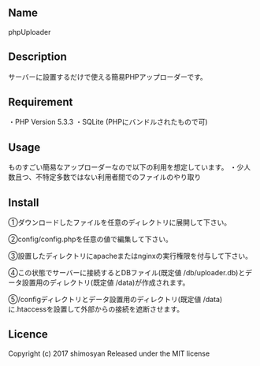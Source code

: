 ## Name
phpUploader

## Description
サーバーに設置するだけで使える簡易PHPアップローダーです。

## Requirement
・PHP Version 5.3.3
・SQLite (PHPにバンドルされたもので可)

## Usage
ものすごい簡易なアップローダーなので以下の利用を想定しています。
・少人数且つ、不特定多数ではない利用者間でのファイルのやり取り

## Install
①ダウンロードしたファイルを任意のディレクトリに展開して下さい。

②config/config.phpを任意の値で編集して下さい。

③設置したディレクトリにapacheまたはnginxの実行権限を付与して下さい。

④この状態でサーバーに接続するとDBファイル(既定値 /db/uploader.db)とデータ設置用のディレクトリ(既定値 /data)が作成されます。

⑤/configディレクトリとデータ設置用のディレクトリ(既定値 /data)に.htaccessを設置して外部からの接続を遮断させます。

## Licence
Copyright (c) 2017 shimosyan
Released under the MIT license
